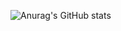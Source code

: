 ![Anurag's GitHub stats](https://github-readme-stats.vercel.app/api?username=GreenTea15&show_icons=true&theme=dark)
